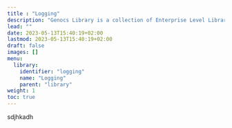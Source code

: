 ```yaml
---
title : "Logging"
description: "Genocs Library is a collection of Enterprise Level Libraries and Boilerplates for Modern Web Applications that gets you started with premium application development in no-time!"
lead: ""
date: 2023-05-13T15:40:19+02:00
lastmod: 2023-05-13T15:40:19+02:00
draft: false
images: []
menu:
  library:
    identifier: "logging"
    name: "Logging"
    parent: "library"
weight: 1
toc: true
---
```


sdjhkadh